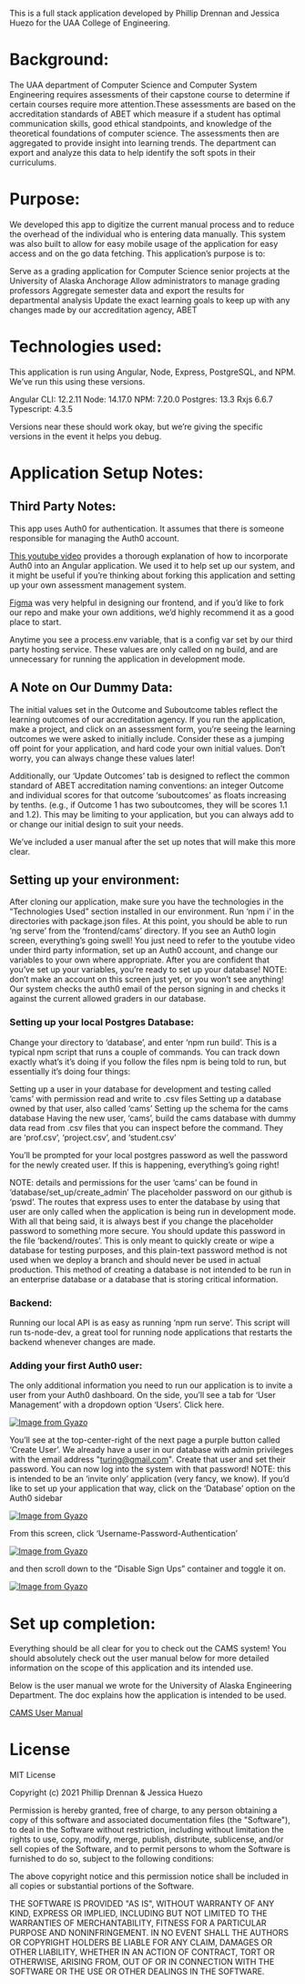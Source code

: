 This is a full stack application developed by Phillip Drennan and Jessica Huezo for the UAA College of Engineering.

# Background:

The UAA department of Computer Science and Computer System Engineering requires assessments of their capstone course to determine if certain courses require more attention.These assessments are based on the accreditation standards of ABET which measure if a student has optimal communication skills, good ethical standpoints, and knowledge of the theoretical foundations of computer science. The assessments then are aggregated to provide insight into learning trends. The department can export and analyze this data to help identify the soft spots in their curriculums.

# Purpose:

We developed this app to digitize the current manual process and to reduce the overhead of the individual who is entering data manually. This system was also built to allow for easy mobile usage of the application for easy access and on the go data fetching.
This application’s purpose is to:

Serve as a grading application for Computer Science senior projects at the University of Alaska Anchorage
Allow administrators to manage grading professors
Aggregate semester data and export the results for departmental analysis
Update the exact learning goals to keep up with any changes made by our accreditation agency, ABET

# Technologies used:

This application is run using Angular, Node, Express, PostgreSQL, and NPM. We’ve run this using these versions.

Angular CLI: 12.2.11
Node: 14.17.0
NPM: 7.20.0
Postgres: 13.3
Rxjs 6.6.7
Typescript: 4.3.5


Versions near these should work okay, but we’re giving the specific versions in the event it helps you debug.

# Application Setup Notes:

## Third Party Notes:

This app uses Auth0 for authentication. It assumes that there is someone responsible for managing the Auth0 account.

[This youtube video](https://youtu.be/laLIsXg2OxM) provides a thorough explanation of how to incorporate Auth0 into an Angular application. We used it to help set up our system, and it might be useful if you’re thinking about forking this application and setting up your own assessment management system.

[Figma](https://www.figma.com/) was very helpful in designing our frontend, and if you’d like to fork our repo and make your own additions, we’d highly recommend it as a good place to start.

Anytime you see a process.env variable, that is a config var set by our third party hosting service. These values are only called on ng build, and are unnecessary for running the application in development mode.

## A Note on Our Dummy Data:

The initial values set in the Outcome and Suboutcome tables reflect the learning outcomes of our accreditation agency. If you run the application, make a project, and click on an assessment form, you’re seeing the learning outcomes we were asked to initially include. Consider these as a jumping off point for your application, and hard code your own initial values. Don’t worry, you can always change these values later!

Additionally, our ‘Update Outcomes’ tab is designed to reflect the common standard of ABET accreditation naming conventions: an integer Outcome and individual scores for that outcome ‘suboutcomes’ as floats increasing by tenths. (e.g., if Outcome 1 has two suboutcomes, they will be scores 1.1 and 1.2). This may be limiting to your application, but you can always add to or change our initial design to suit your needs.

We’ve included a user manual after the set up notes that will make this more clear.

## Setting up your environment:

After cloning our application, make sure you have the technologies in the “Technologies Used” section installed in our environment. Run ‘npm i’ in the directories with package.json files. At this point, you should be able to run ‘ng serve’ from the ‘frontend/cams’ directory. If you see an Auth0 login screen, everything’s going swell! You just need to refer to the youtube video under third party information, set up an Auth0 account, and change our variables to your own where appropriate. 
After you are confident that you’ve set up your variables, you’re ready to set up your database!
NOTE: don’t make an account on this screen just yet, or you won’t see anything! Our system checks the auth0 email of the person signing in and checks it against the current allowed graders in our database.

### Setting up your local Postgres Database:

Change your directory to ‘database’, and enter ‘npm run build’. This is a typical npm script that runs a couple of commands. You can track down exactly what’s it’s doing if you follow the files npm is being told to run, but essentially it’s doing four things:

Setting up a user in your database for development and testing called ‘cams’ with permission read and write to .csv files
Setting up a database owned by that user, also called ‘cams’
Setting up the schema for the cams database
Having the new user, ‘cams’, build the cams database with dummy data read from .csv files that you can inspect before the command. They are ‘prof.csv’, ‘project.csv’, and ‘student.csv’

You’ll be prompted for your local postgres password as well the password for the newly created user. If this is happening, everything’s going right!

NOTE: details and permissions for the user ‘cams’ can be found in ‘database/set_up/create_admin’ The placeholder password on our github is ‘pswd’. The routes that express uses to enter the database by using that user are only called when the application is being run in development mode. With all that being said, it is always best if you change the placeholder password to something more secure. You should update this password in the file ‘backend/routes’. This is only meant to quickly create or wipe a database for testing purposes, and this plain-text password method is not used when we deploy a branch and should never be used in actual production. This method of creating a database is not intended to be run in an enterprise database or a database that is storing critical information.

### Backend:

Running our local API is as easy as running ‘npm run serve’. This script will run ts-node-dev, a great tool for running node applications that restarts the backend whenever changes are made.

### Adding your first Auth0 user:

The only additional information you need to run our application is to invite a user from your Auth0 dashboard. On the side, you’ll see a tab for ‘User Management’ with a dropdown option ‘Users’. Click here.




[![Image from Gyazo](https://i.gyazo.com/481ff567a3dff1ba33191ccfbaf67194.png)](https://gyazo.com/481ff567a3dff1ba33191ccfbaf67194)

You’ll see at the top-center-right of the next page a purple button called ‘Create User’. We already have a user in our database with admin privileges with the email address "turing@gmail.com". Create that user and set their password. You can now log into the system with that password!
NOTE: this is intended to be an ‘invite only’ application (very fancy, we know). If you’d like to set up your application that way, click on the ‘Database’ option on the Auth0 sidebar




[![Image from Gyazo](https://i.gyazo.com/d63ad3d86013e171716d0d0f09327418.png)](https://gyazo.com/d63ad3d86013e171716d0d0f09327418)

From this screen, click ‘Username-Password-Authentication’



[![Image from Gyazo](https://i.gyazo.com/43a76057184a788a3546ccea61ad6f8a.png)](https://gyazo.com/43a76057184a788a3546ccea61ad6f8a)

 and then scroll down to the “Disable Sign Ups” container and toggle it on.



[![Image from Gyazo](https://i.gyazo.com/98d2c1326b3d8c54343dcc76865d3f67.png)](https://gyazo.com/98d2c1326b3d8c54343dcc76865d3f67)

# Set up completion:

Everything should be all clear for you to check out the CAMS system! You should absolutely check out the user manual below for more detailed information on the scope of this application and its intended use.

Below is the user manual we wrote for the University of Alaska Engineering Department. The doc explains how the application is intended to be used.

[CAMS User Manual](https://docs.google.com/document/d/1349ghwB87jCgqbtXg-8pQQx5EqI6P7QMIcsNknzSTo8/edit?usp=sharing)

# License

MIT License

Copyright (c) 2021 Phillip Drennan & Jessica Huezo

Permission is hereby granted, free of charge, to any person obtaining a copy
of this software and associated documentation files (the "Software"), to deal
in the Software without restriction, including without limitation the rights
to use, copy, modify, merge, publish, distribute, sublicense, and/or sell
copies of the Software, and to permit persons to whom the Software is
furnished to do so, subject to the following conditions:

The above copyright notice and this permission notice shall be included in all
copies or substantial portions of the Software.

THE SOFTWARE IS PROVIDED "AS IS", WITHOUT WARRANTY OF ANY KIND, EXPRESS OR
IMPLIED, INCLUDING BUT NOT LIMITED TO THE WARRANTIES OF MERCHANTABILITY,
FITNESS FOR A PARTICULAR PURPOSE AND NONINFRINGEMENT. IN NO EVENT SHALL THE
AUTHORS OR COPYRIGHT HOLDERS BE LIABLE FOR ANY CLAIM, DAMAGES OR OTHER
LIABILITY, WHETHER IN AN ACTION OF CONTRACT, TORT OR OTHERWISE, ARISING FROM,
OUT OF OR IN CONNECTION WITH THE SOFTWARE OR THE USE OR OTHER DEALINGS IN THE
SOFTWARE.